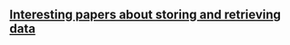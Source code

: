 ## [Interesting papers about storing and retrieving data](https://github.com/jarikoi/interesting-papers)
